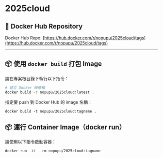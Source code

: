 # 2025cloud

## 🐳 Docker Hub Repository

Docker Hub Repo: [https://hub.docker.com/r/nopupu/2025cloud/tags](https://hub.docker.com/r/nopupu/2025cloud/tags)  

---

## 📦 使用 `docker build` 打包 Image

請在專案根目錄下執行以下指令：

```bash
# 建立 Docker 映像檔
docker build -t nopupu/2025cloud:latest .
```
指定要 push 到 Docker Hub 的 image 名稱：
```
docker build -t nopupu/2025cloud:tagname .
```
## 📦 運行 Container Image（docker run）
請使用以下指令啟動容器：
```
docker run -it --rm nopupu/2025cloud:tagname
```
